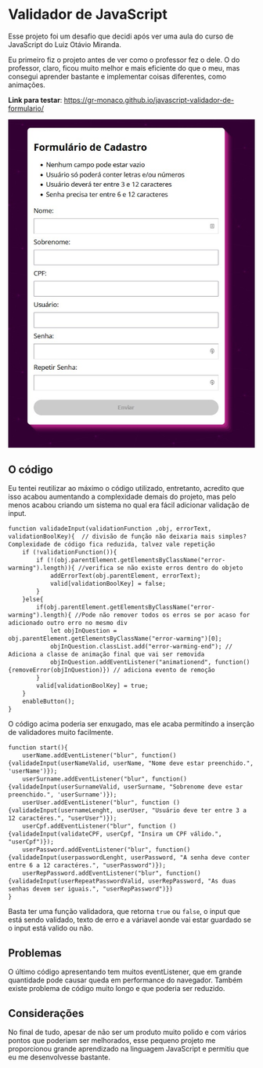 # Validador de JavaScript
Esse projeto foi um desafio que decidi após ver uma aula do curso de JavaScript do Luiz Otávio Miranda. 

Eu primeiro fiz o projeto antes de ver como o professor fez o dele. O do professor, claro, ficou muito melhor e mais eficiente do que o meu, mas consegui aprender bastante e implementar coisas diferentes, como animações.

 **Link para testar**: https://gr-monaco.github.io/javascript-validador-de-formulario/


![Formulário criado](/assets/img/image1.jpg)

## O código
Eu tentei reutilizar ao máximo o código utilizado, entretanto, acredito que isso acabou aumentando a complexidade demais do projeto, mas pelo menos acabou criando um sistema no qual era fácil adicionar validação de input.

    function validadeInput(validationFunction ,obj, errorText, validationBoolKey){  // divisão de função não deixaria mais simples? Complexidade de código fica reduzida, talvez vale repetição
        if (!validationFunction()){
            if (!(obj.parentElement.getElementsByClassName("error-warming").length)){ //verifica se não existe erros dentro do objeto
                addErrorText(obj.parentElement, errorText);
                valid[validationBoolKey] = false;
            }
        }else{
            if(obj.parentElement.getElementsByClassName("error-warming").length){ //Pode não remover todos os erros se por acaso for adicionado outro erro no mesmo div
                let objInQuestion = obj.parentElement.getElementsByClassName("error-warming")[0];
                objInQuestion.classList.add("error-warming-end"); // Adiciona a classe de animação final que vai ser removida
                objInQuestion.addEventListener("animationend", function() {removeError(objInQuestion)}) // adiciona evento de remoção      
            }
            valid[validationBoolKey] = true;
        }
        enableButton();
    }

O código acima poderia ser enxugado, mas ele acaba permitindo a inserção de validadores muito facilmente.

    function start(){
        userName.addEventListener("blur", function() {validadeInput(userNameValid, userName, "Nome deve estar preenchido.", 'userName')});
        userSurname.addEventListener("blur", function() {validadeInput(userSurnameValid, userSurname, "Sobrenome deve estar preenchido.", 'userSurname')});
        userUser.addEventListener("blur", function () {validadeInput(usernameLenght, userUser, "Usuário deve ter entre 3 a 12 caractéres.", "userUser")});
        userCpf.addEventListener("blur", function () {validadeInput(validateCPF, userCpf, "Insira um CPF válido.", "userCpf")});
        userPassword.addEventListener("blur", function() {validadeInput(userpasswordLenght, userPassword, "A senha deve conter entre 6 a 12 caractéres.", "userPassword")});
        userRepPassword.addEventListener("blur", function() {validadeInput(userRepeatPasswordValid, userRepPassword, "As duas senhas devem ser iguais.", "userRepPassword")})
    }

Basta ter uma função validadora, que retorna <code>true</code> ou <code>false</code>, o input que está sendo validado, texto de erro e a váriavel aonde vai estar guardado se o input está valido ou não.

## Problemas
O último código apresentando tem muitos eventListener, que em grande quantidade pode causar queda em performance do navegador. Também existe problema de código muito longo e que poderia ser reduzido.

## Considerações
No final de tudo, apesar de não ser um produto muito polido e com vários pontos que poderiam ser melhorados, esse pequeno projeto me proporcionou grande aprendizado na linguagem JavaScript e permitiu que eu me desenvolvesse bastante. 